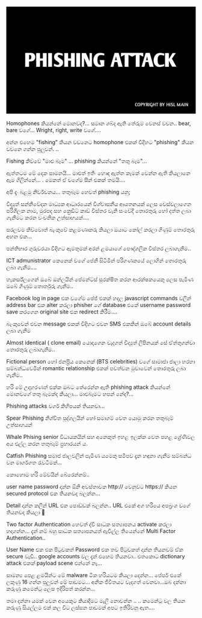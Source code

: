![PHISHING ATTACK](https://github.com/hackersinsrilankaofc/NOTE-LAB/blob/main/Image/20230626_194203.jpg)

Homophones කියන්නේ මොනවද?... සමාන ශබ්ද ඇති
තේරුම වෙනස් වචන.. bear, bare වගේ... Wright, right,
write වගේ....

අන්න එහෙම "fishing" කියන වචනෙට homophone
එකක් විදිහට "phishing" කියන වචනෙ ගන්න පුලුවන්.
.. 

Fishing කිව්වේ "මාළු බෑම" ... phishing කියන්නේ "තතු
බෑම"...

ඇත්තටම මේ දෙක සාමනයි... මාළුත් ඉතිං හොඳ
ඇත්ත කෑමක් වෙන්න ඇති කියලානෙ ඇම ගිලින්නේ...
. මෙකත් ඒ වගේම සීන් එකක් තමයි....

අපි දැං බළමු නිර්වචනය...
තතුබෑම හෙවත් phishing යනු;

විද්‍යුත් සන්නිවේදන මාධ්‍යක ආධාරයෙන් විශ්වාසනීය
ආයතනයක් ලෙස වෙස්වලාගෙන පරිශීලක නාම,
මුරපද සහ ක්‍රෙඩිට් කාඩ් විස්තර වැනි සංවේදී
තොරතුරු හෝ දත්ත ලබා ගැනීමට කරන වංචනික
උත්සාහයක්....

සරලවම කිව්වොත් බැංකුවේ කළමණාකරු කියලා
ඔයාට කෝල් කරලා ගිණුම් තොරතුරු අහන එක...

පන්තිභාර ගුරුවරයා විදිහට ඇමතුමක් අරන්
ළමයාගේ පෞද්ගලික විස්තර ලබාගැනීම..

ICT admunistrator කෙනෙක් වගේ පේනී සිටිමින්
පරිගණකයේ ලොගින් තොරතුරු ලබා  ගැනීම....

හැකර්ස්ලගෙන් ඔබේ ඔන්ලයින් පේමන්ට්ස් සුරක්ෂිත
කරන ආරක්ෂකයෙකු ලෙස පැමිණ ඔබේ ගිණුම්
තොර්තුරු ගැනීම..

Facebook log in page එක වගේම පේජ් එකක් හදල 
javascript commands වලින් address bar එක alter
කරලා phisher ගේ database එකේ username password
save කරගෙන original site එක redirect කිරීම....

බැංකුවෙන් එවන message එකක් විදිහට එවන SMS
එකකින් ඔබේ account details ලබා ගැනීම

Almost identical ( clone email) යොදාගෙන වැදගත්
විද්‍යුත් ලිපිනයක් සේ ඒත්තුගන්වා තොරතුරු
ලබාගැනීම..

Fictional person හෝ ජනප්‍රිය කෙනෙක්  (BTS
celebrities) වගේ සාමාජා ජාලා හරහා
සම්බන්ධවෙමින් romantic relationship එකක්
පවත්වන මුවාවෙන් තොරතුරු ලබා ගැනීම..

හරි මේ උදාහරණත් එක්ක ඔබට තේරෙන්න ඇති
phishing attack කියන්නේ මොනවගේ තතු බෑමක්ද
කියලා... මාළුබෑමට හපන් නේද?...

Phishing attacks වර්ග කිහිපයක් තියනවා...

Spear Phishing 
නිශ්චිත පුද්ගලයින් හෝ සමාගම් වෙත යොමු කරන
තතුබෑම් උත්සාහයන් 

Whale Phising
 senior විධායකයින් සහ අනෙකුත් ඉහළ ඉලක්ක වෙත
පහළ ශ්‍රේණිවල අය එල්ල කරන තතුබෑම් ප්‍රහාරයන්
ය. 

Catfish Phishing
සමාජ ජාලවලින් පැමිණ යමෙකු සමීපව දැන හඳුනා
ගැනීම සම්බන්ධ වන මාර්ගගත රැවටීමක්...

කොහොම හරි මේවයින් බේරෙන්නම්.. 

user name password දාන්න ඕනි අවස්තාවක http://
වෙනුවට https:// කියන secured protocol එක
තියනවද බලන්න...

Detail දාන්න කලින්  URL එක පොඩ්ඩක් බලන්න.. URL
එකේ අග හරියෙ අපබ්‍රංශ වගේ තියනවද කියලා 🤭

Two factor Authentication හෙවත් ද්වී සාධක
සත්‍යාපනය activate කරලා හදාගන්න... දැන් නම් බහු
සාධක සත්‍යාපනයත් ඇවිල්ල තියෙන්නේ Multi Factor
Authentication..

User Name එක එක පිටුවකත් Password එක තව
පිටුවකත් දාන්න තියනවම් ඒක secure වැඩී.. google
accounts වල දැන් එහෙම තියනවා.. එතකොට
dictionary attack එකක් payload scene එන්නේ නෑ... 

සාමන්‍ය පෙළ ළමයින්ට මේ malware ටික හරියටම
කියලා දෙන්න... පේපර් එකේ ලකුණු 16 ගන්න පුලුවන්
මේ පාඩමට... අනික ජීවිතයට වැදගත් වෙනවා...ඔබ
දන්නා කරුණු කමෙන්ටු ලෙස ඉදිරිපත් කරන්න... 

තමා දන්නා යමක් වෙන අයෙකුට කියාදීමට මැලි
නොවන්න .. .. කමෙන්ටු වල තියන කරුණු සියල්ලම
එක් කල  විට ලස්සන පාඩමක් අපට ඉතිරිවනු ඇත....
